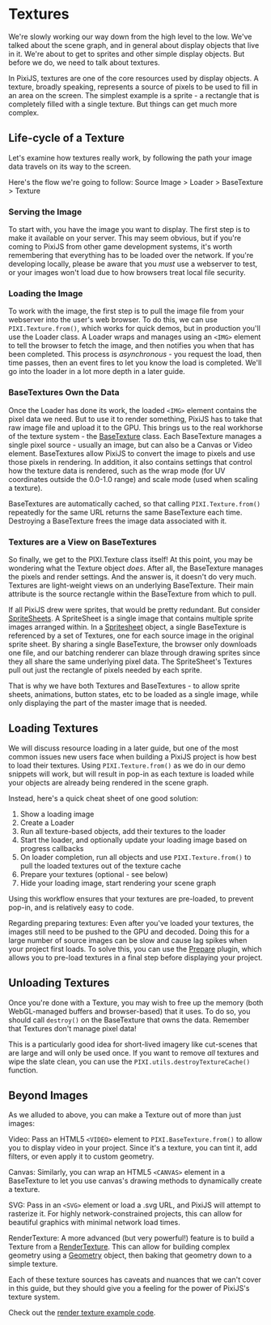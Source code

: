 # Textures

We're slowly working our way down from the high level to the low. We've talked about the scene graph, and in general about display objects that live in it. We're about to get to sprites and other simple display objects. But before we do, we need to talk about textures.

In PixiJS, textures are one of the core resources used by display objects. A texture, broadly speaking, represents a source of pixels to be used to fill in an area on the screen. The simplest example is a sprite - a rectangle that is completely filled with a single texture. But things can get much more complex.

## Life-cycle of a Texture

Let's examine how textures really work, by following the path your image data travels on its way to the screen.

Here's the flow we're going to follow: Source Image > Loader > BaseTexture > Texture

### Serving the Image

To start with, you have the image you want to display. The first step is to make it available on your server. This may seem obvious, but if you're coming to PixiJS from other game development systems, it's worth remembering that everything has to be loaded over the network. If you're developing locally, please be aware that you _must_ use a webserver to test, or your images won't load due to how browsers treat local file security.

### Loading the Image

To work with the image, the first step is to pull the image file from your webserver into the user's web browser. To do this, we can use `PIXI.Texture.from()`, which works for quick demos, but in production you'll use the Loader class. A Loader wraps and manages using an `<IMG>` element to tell the browser to fetch the image, and then notifies you when that has been completed. This process is _asynchronous_ - you request the load, then time passes, then an event fires to let you know the load is completed. We'll go into the loader in a lot more depth in a later guide.

### BaseTextures Own the Data

Once the Loader has done its work, the loaded `<IMG>` element contains the pixel data we need. But to use it to render something, PixiJS has to take that raw image file and upload it to the GPU. This brings us to the real workhorse of the texture system - the [BaseTexture](https://pixijs.download/v7.4.2/docs/PIXI.BaseTexture.html) class. Each BaseTexture manages a single pixel source - usually an image, but can also be a Canvas or Video element. BaseTextures allow PixiJS to convert the image to pixels and use those pixels in rendering. In addition, it also contains settings that control how the texture data is rendered, such as the wrap mode (for UV coordinates outside the 0.0-1.0 range) and scale mode (used when scaling a texture).

BaseTextures are automatically cached, so that calling `PIXI.Texture.from()` repeatedly for the same URL returns the same BaseTexture each time. Destroying a BaseTexture frees the image data associated with it.

### Textures are a View on BaseTextures

So finally, we get to the PIXI.Texture class itself! At this point, you may be wondering what the Texture object _does_. After all, the BaseTexture manages the pixels and render settings. And the answer is, it doesn't do very much. Textures are light-weight views on an underlying BaseTexture. Their main attribute is the source rectangle within the BaseTexture from which to pull.

If all PixiJS drew were sprites, that would be pretty redundant. But consider [SpriteSheets](./sprite-sheets). A SpriteSheet is a single image that contains multiple sprite images arranged within. In a [Spritesheet](https://pixijs.download/v7.4.2/docs/PIXI.Spritesheet.html) object, a single BaseTexture is referenced by a set of Textures, one for each source image in the original sprite sheet. By sharing a single BaseTexture, the browser only downloads one file, and our batching renderer can blaze through drawing sprites since they all share the same underlying pixel data. The SpriteSheet's Textures pull out just the rectangle of pixels needed by each sprite.

<!--TODO: Image showing sprite sheet base texture, plus each sprite's texture-->

That is why we have both Textures and BaseTextures - to allow sprite sheets, animations, button states, etc to be loaded as a single image, while only displaying the part of the master image that is needed.

## Loading Textures

We will discuss resource loading in a later guide, but one of the most common issues new users face when building a PixiJS project is how best to load their textures. Using `PIXI.Texture.from()` as we do in our demo snippets will work, but will result in pop-in as each texture is loaded while your objects are already being rendered in the scene graph.

Instead, here's a quick cheat sheet of one good solution:

1. Show a loading image
2. Create a Loader
3. Run all texture-based objects, add their textures to the loader
4. Start the loader, and optionally update your loading image based on progress callbacks
5. On loader completion, run all objects and use `PIXI.Texture.from()` to pull the loaded textures out of the texture cache
6. Prepare your textures (optional - see below)
7. Hide your loading image, start rendering your scene graph

Using this workflow ensures that your textures are pre-loaded, to prevent pop-in, and is relatively easy to code.

Regarding preparing textures: Even after you've loaded your textures, the images still need to be pushed to the GPU and decoded. Doing this for a large number of source images can be slow and cause lag spikes when your project first loads. To solve this, you can use the [Prepare](https://pixijs.download/v7.4.2/docs/PIXI.Prepare.html) plugin, which allows you to pre-load textures in a final step before displaying your project.

## Unloading Textures

Once you're done with a Texture, you may wish to free up the memory (both WebGL-managed buffers and browser-based) that it uses. To do so, you should call `destroy()` on the BaseTexture that owns the data. Remember that Textures don't manage pixel data!

This is a particularly good idea for short-lived imagery like cut-scenes that are large and will only be used once. If you want to remove _all_ textures and wipe the slate clean, you can use the `PIXI.utils.destroyTextureCache()` function.

## Beyond Images

As we alluded to above, you can make a Texture out of more than just images:

Video: Pass an HTML5 `<VIDEO>` element to `PIXI.BaseTexture.from()` to allow you to display video in your project. Since it's a texture, you can tint it, add filters, or even apply it to custom geometry.

Canvas: Similarly, you can wrap an HTML5 `<CANVAS>` element in a BaseTexture to let you use canvas's drawing methods to dynamically create a texture.

SVG: Pass in an `<SVG>` element or load a .svg URL, and PixiJS will attempt to rasterize it. For highly network-constrained projects, this can allow for beautiful graphics with minimal network load times.

RenderTexture: A more advanced (but very powerful!) feature is to build a Texture from a [RenderTexture](https://pixijs.download/v7.4.2/docs/PIXI.RenderTexture.html). This can allow for building complex geometry using a [Geometry](https://pixijs.download/v7.4.2/docs/PIXI.Geometry.html) object, then baking that geometry down to a simple texture.

Each of these texture sources has caveats and nuances that we can't cover in this guide, but they should give you a feeling for the power of PixiJS's texture system. <!--TODO: link to advanced textures guide-->

Check out the [render texture example code](../../examples/textures/render-texture-basic).
